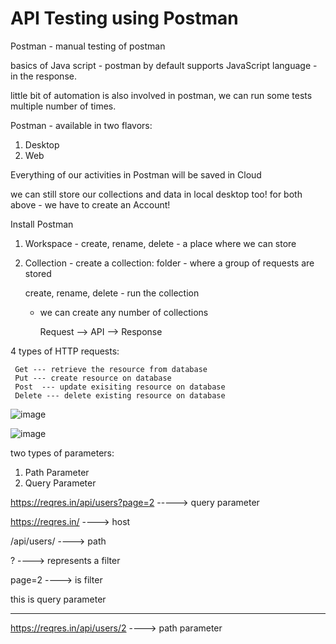 # API Testing using Postman


Postman - manual testing of postman

basics of Java script - postman by default supports JavaScript language - in the response.

little bit of automation is also involved in postman, we can run some tests multiple number of times.

Postman - available in two flavors:
1) Desktop
2) Web


Everything of our activities in Postman will be saved in Cloud

we can still store our collections and data in local desktop too!  for both above - we have to create an Account!



Install Postman

1) Workspace - create, rename, delete - a place where we can store 
2) Collection - create a collection: folder - where a group of requests are stored
   
   create, rename, delete - run the collection

   - we can create any number of collections

     Request --> API --> Response

4 types of HTTP requests:

     Get --- retrieve the resource from database
     Put --- create resource on database
     Post  --- update exisiting resource on database
     Delete --- delete existing resource on database


![image](https://github.com/user-attachments/assets/ed044444-6b5b-4514-b38b-bc4bf457b8dc)

![image](https://github.com/user-attachments/assets/442ca1d7-8058-4617-a236-b0a668225a37)



two types of parameters:

1) Path Parameter
2) Query Parameter

https://reqres.in/api/users?page=2  -----> query parameter

https://reqres.in/ ----> host

/api/users/ ----> path

? ----> represents a filter

page=2  ----> is filter

this is query parameter

------------------
https://reqres.in/api/users/2  ----> path parameter


     
